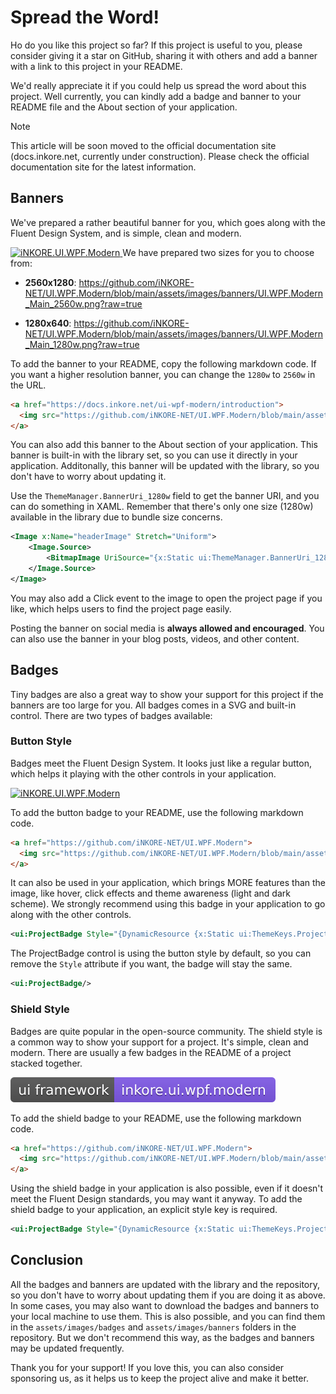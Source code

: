 
# Spread the Word!

Ho do you like this project so far? If this project is useful to you, please consider giving it a star on GitHub, sharing it with others and add a banner with a link to this project in your README.

We'd really appreciate it if you could help us spread the word about this project. Well currently, you can kindly add a badge and banner to your README file and the About section of your application.

> [!NOTE]
>
> This article will be soon moved to the official documentation site (docs.inkore.net, currently under construction). Please check the official documentation site for the latest information.

## Banners

We've prepared a rather beautiful banner for you, which goes along with the Fluent Design System, and is simple, clean and modern.

<a href="https://docs.inkore.net/ui-wpf-modern/introduction">
  <img src="https://github.com/iNKORE-NET/UI.WPF.Modern/blob/main/assets/images/banners/UI.WPF.Modern_Main_1280w.png?raw=true" alt="iNKORE.UI.WPF.Modern">
</a>
We have prepared two sizes for you to choose from:

- **2560x1280**: https://github.com/iNKORE-NET/UI.WPF.Modern/blob/main/assets/images/banners/UI.WPF.Modern_Main_2560w.png?raw=true

- **1280x640**: https://github.com/iNKORE-NET/UI.WPF.Modern/blob/main/assets/images/banners/UI.WPF.Modern_Main_1280w.png?raw=true

To add the banner to your README, copy the following markdown code. If you want a higher resolution banner, you can change the `1280w` to `2560w` in the URL.

```markdown
<a href="https://docs.inkore.net/ui-wpf-modern/introduction">
  <img src="https://github.com/iNKORE-NET/UI.WPF.Modern/blob/main/assets/images/banners/UI.WPF.Modern_Main_1280w.png?raw=true" alt="iNKORE.UI.WPF.Modern">
</a>
```

You can also add this banner to the About section of your application. This banner is built-in with the library set, so you can use it directly in your application. Additonally, this banner will be updated with the library, so you don't have to worry about updating it.

Use the `ThemeManager.BannerUri_1280w` field to get the banner URI, and you can do something in XAML. Remember that there's only one size (1280w) available in the library due to bundle size concerns.

```xml
<Image x:Name="headerImage" Stretch="Uniform">
    <Image.Source>
        <BitmapImage UriSource="{x:Static ui:ThemeManager.BannerUri_1280w}"/>
    </Image.Source>
</Image>
```

You may also add a Click event to the image to open the project page if you like, which helps users to find the project page easily.

Posting the banner on social media is **always allowed and encouraged**. You can also use the banner in your blog posts, videos, and other content.

## Badges

Tiny badges are also a great way to show your support for this project if the banners are too large for you. All badges comes in a SVG and built-in control. There are two types of badges available:

### **Button** Style

Badges meet the Fluent Design System. It looks just like a regular button, which helps it playing with the other controls in your application.

<a href="https://github.com/iNKORE-NET/UI.WPF.Modern">
  <img src="https://github.com/iNKORE-NET/UI.WPF.Modern/blob/main/assets/images/badges/UI.WPF.Modern_Main_Button.svg?raw=true" alt="iNKORE.UI.WPF.Modern">
</a>

To add the button badge to your README, use the following markdown code.

```markdown
<a href="https://github.com/iNKORE-NET/UI.WPF.Modern">
  <img src="https://github.com/iNKORE-NET/UI.WPF.Modern/blob/main/assets/images/badges/UI.WPF.Modern_Main_Button.svg?raw=true" alt="iNKORE.UI.WPF.Modern">
</a>
```

It can also be used in your application, which brings MORE features than the image, like hover, click effects and theme awareness (light and dark scheme). We strongly recommend using this badge in your application to go along with the other controls.

```xml
<ui:ProjectBadge Style="{DynamicResource {x:Static ui:ThemeKeys.ProjectBadgeButtonStyleKey}}"/>
```

The ProjectBadge control is using the button style by default, so you can remove the `Style` attribute if you want, the badge will stay the same.

```xml
<ui:ProjectBadge/>
```

### **Shield** Style

Badges are quite popular in the open-source community. The shield style is a common way to show your support for a project. It's simple, clean and modern. There are usually a few badges in the README of a project stacked together.

<a href="https://github.com/iNKORE-NET/UI.WPF.Modern">
  <img src="https://github.com/iNKORE-NET/UI.WPF.Modern/blob/main/assets/images/badges/UI.WPF.Modern_Main_Shield.svg?raw=true" alt="iNKORE.UI.WPF.Modern">
</a>

To add the shield badge to your README, use the following markdown code.

```markdown
<a href="https://github.com/iNKORE-NET/UI.WPF.Modern">
  <img src="https://github.com/iNKORE-NET/UI.WPF.Modern/blob/main/assets/images/badges/UI.WPF.Modern_Main_Shield.svg?raw=true" alt="iNKORE.UI.WPF.Modern">
</a>
```

Using the shield badge in your application is also possible, even if it doesn't meet the Fluent Design standards, you may want it anyway. To add the shield badge to your application, an explicit style key is required.

```xml
<ui:ProjectBadge Style="{DynamicResource {x:Static ui:ThemeKeys.ProjectBadgeShieldStyleKey}}"/>
```

## Conclusion

All the badges and banners are updated with the library and the repository, so you don't have to worry about updating them if you are doing it as above. In some cases, you may also want to download the badges and banners to your local machine to use them. This is also possible, and you can find them in the `assets/images/badges` and `assets/images/banners` folders in the repository. But we don't recommend this way, as the badges and banners may be updated frequently.

Thank you for your support! If you love this, you can also consider sponsoring us, as it helps us to keep the project alive and make it better.